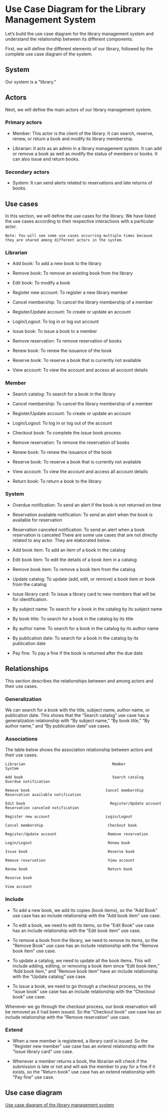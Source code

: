 # Use Case Diagram for the Library Management System
Let’s build the use case diagram for the library management system and understand the relationship between its different components.

First, we will define the different elements of our library, followed by the complete use case diagram of the system.

## System
Our system is a "library."

## Actors
Next, we will define the main actors of our library management system.

### Primary actors
- Member: This actor is the client of the library. It can search, reserve, renew, or return a book and modify its library membership.

- Librarian: It acts as an admin in a library management system. It can add or remove a book as well as modify the status of members or books. It can also issue and return books.

### Secondary actors
- System: It can send alerts related to reservations and late returns of books.

## Use cases
In this section, we will define the use cases for the library. We have listed the use cases according to their respective interactions with a particular actor.
```
Note: You will see some use cases occurring multiple times because they are shared among different actors in the system.
```
### Librarian
- Add book: To add a new book to the library

- Remove book: To remove an existing book from the library

- Edit book: To modify a book

- Register new account: To register a new library member

- Cancel membership: To cancel the library membership of a member

- Register/Update account: To create or update an account

- Login/Logout: To log in or log out account

- Issue book: To issue a book to a member

- Remove reservation: To remove reservation of books

- Renew book: To renew the issuance of the book

- Reserve book: To reserve a book that is currently not available

- View account: To view the account and access all account details

### Member
- Search catalog: To search for a book in the library

- Cancel membership: To cancel the library membership of a member

- Register/Update account: To create or update an account

- Login/Logout: To log in or log out of the account

- Checkout book: To complete the issue book process

- Remove reservation: To remove the reservation of books

- Renew book: To renew the issuance of the book

- Reserve book: To reserve a book that is currently not available

- View account: To view the account and access all account details

- Return book: To return a book to the library

### System
- Overdue notification: To send an alert if the book is not returned on time

- Reservation available notification: To send an alert when the book is available for reservation

- Reservation canceled notification: To send an alert when a book reservation is canceled
There are some use cases that are not directly related to any actor. They are elaborated below.

- Add book item: To add an item of a book in the catalog

- Edit book item: To edit the details of a book item in a catalog

- Remove book item: To remove a book item from the catalog

- Update catalog: To update (add, edit, or remove) a book item or book from the catalog

- Issue library card: To issue a library card to new members that will be for identification.

- By subject name: To search for a book in the catalog by its subject name

- By book title: To search for a book in the catalog by its title

- By author name: To search for a book in the catalog by its author name

- By publication date: To search for a book in the catalog by its publication date

- Pay fine: To pay a fine if the book is returned after the due date

## Relationships
This section describes the relationships between and among actors and their use cases.

### Generalization
We can search for a book with the title, subject name, author name, or publication date. This shows that the “Search catalog” use case has a generalization relationship with “By subject name,” “By book title,” “By author name,” and “By publication date” use cases.

### Associations
The table below shows the association relationship between actors and their use cases.
```
Librarian                                       Member                                      System

Add book	                                    Search catalog	                          Overdue notification		

Remove book	                                 Cancel membership	                   Reservation available notification		
 
Edit book	                                   Register/Update account                  Reservation canceled notification	
 
Register new account                         Login/Logout

Cancel membership                             Checkout book

Register/Update account                       Remove reservation

Login/Logout                                  Renew book

Issue book                                    Reserve book

Remove reservation                            View account

Renew book                                    Return book

Reserve book

View account
```
### Include
- To add a new book, we add its copies (book items), so the "Add Book" use case has an include relationship with the "Add book item" use case.

- To edit a book, we need to edit its items, so the "Edit Book" use case has an include relationship with the "Edit book item" use case.

- To remove a book from the library, we need to remove its items, so the "Remove Book" use case has an include relationship with the "Remove book item" use case.

- To update a catalog, we need to update all the book items. This will include adding, editing, or removing a book item since “Edit book item,” “Add book item,” and “Remove book item” have an include relationship with the “Update catalog” use case.

- To issue a book, we need to go through a checkout process, so the “issue book” use case has an include relationship with the “Checkout book” use case.

Whenever we go through the checkout process, our book reservation will be removed as it had been issued. So the "Checkout book" use case has an include relationship with the "Remove reservation" use case.

### Extend
- When a new member is registered, a library card is issued. So the "Register new member" use case has an extend relationship with the "Issue library card" use case.

- Whenever a member returns a book, the librarian will check if the submission is late or not and will ask the member to pay for a fine if it exists, so the "Return book" use case has an extend relationship with "Pay fine" use case.

## Use case diagram
[Use case diagram of the library management system](./usecase.png)
